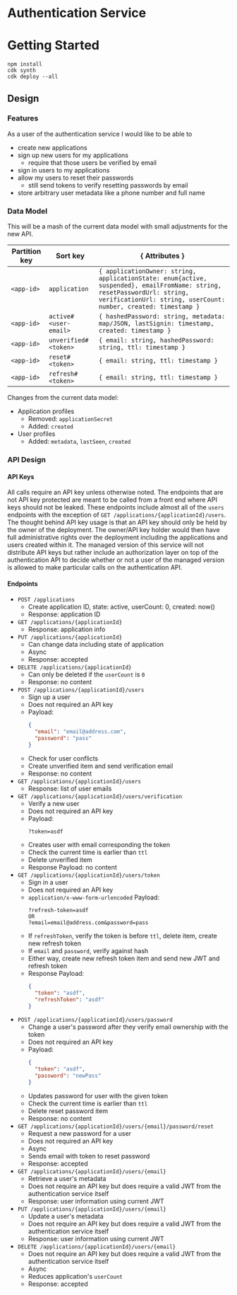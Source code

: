 # Authentication Service

# Getting Started

```
npm install
cdk synth
cdk deploy --all
```

## Design

### Features

As a user of the authentication service I would like to be able to
- create new applications
- sign up new users for my applications
  - require that those users be verified by email
- sign in users to my applications
- allow my users to reset their passwords
  - still send tokens to verify resetting passwords by email
- store arbitrary user metadata like a phone number and full name

### Data Model

This will be a mash of the current data model with small adjustments for the new API.

| Partition key       | Sort key              | { Attributes } |
| ------------------- | --------------------- | -------------- |
| `<app-id>`          | `application`         | `{ applicationOwner: string, applicationState: enum{active, suspended}, emailFromName: string, resetPasswordUrl: string, verificationUrl: string, userCount: number, created: timestamp }` |
| `<app-id>`          | `active#<user-email>` | `{ hashedPassword: string, metadata: map/JSON, lastSignin: timestamp, created: timestamp }` |
| `<app-id>`          | `unverified#<token>`  | `{ email: string, hashedPassword: string, ttl: timestamp }` |
| `<app-id>`          | `reset#<token>`       | `{ email: string, ttl: timestamp }` |
| `<app-id>`          | `refresh#<token>`     | `{ email: string, ttl: timestamp }` |

Changes from the current data model:
- Application profiles
  - Removed: `applicationSecret`
  - Added: `created`
- User profiles
  - Added: `metadata`, `lastSeen`, `created`

### API Design

#### API Keys

All calls require an API key unless otherwise noted. The endpoints that are not API key protected are meant to be called from a front end where API keys should not be leaked. These endpoints include almost all of the `users` endpoints with the exception of `GET /applications/{applicationId}/users`. The thought behind API key usage is that an API key should only be held by the owner of the deployment. The owner/API key holder would then have full administrative rights over the deployment including the applications and users created within it. The managed version of this service will not distribute API keys but rather include an authorization layer on top of the authentication API to decide whether or not a user of the managed version is allowed to make particular calls on the authentication API.

#### Endpoints

- `POST /applications`
  - Create application ID, state: active, userCount: 0, created: now()
  - Response: application ID
- `GET /applications/{applicationId}`
  - Response: application info
- `PUT /applications/{applicationId}`
  - Can change data including state of application
  - Async
  - Response: accepted
- `DELETE /applications/{applicationId}`
  - Can only be deleted if the `userCount` is `0`
  - Response: no content
- `POST /applications/{applicationId}/users`
  - Sign up a user
  - Does not required an API key
  - Payload:
    ```json
    {
      "email": "email@address.com",
      "password": "pass"
    }
    ```
  - Check for user conflicts
  - Create unverified item and send verification email
  - Response: no content
- `GET /applications/{applicationId}/users`
  - Response: list of user emails
- `GET /applications/{applicationId}/users/verification`
  - Verify a new user
  - Does not required an API key
  - Payload:
    ```
    ?token=asdf
    ```
  - Creates user with email corresponding the token
  - Check the current time is earlier than `ttl`
  - Delete unverified item
  - Response Payload: no content
- `GET /applications/{applicationId}/users/token`
  - Sign in a user
  - Does not required an API key
  - `application/x-www-form-urlencoded` Payload:
    ```
    ?refresh-token=asdf
    OR
    ?email=email@address.com&password=pass
    ```
  - If `refreshToken`, verify the token is before `ttl`, delete item, create new refresh token
  - If `email` and `password`, verify against hash
  - Either way, create new refresh token item and send new JWT and refresh token
  - Response Payload:
    ```json
    {
      "token": "asdf",
      "refreshToken": "asdf"
    }
    ```
- `POST /applications/{applicationId}/users/password`
  - Change a user's password after they verify email ownership with the token
  - Does not required an API key
  - Payload:
    ```json
    {
      "token": "asdf",
      "password": "newPass"
    }
    ```
  - Updates password for user with the given token
  - Check the current time is earlier than `ttl`
  - Delete reset password item
  - Response: no content
- `GET /applications/{applicationId}/users/{email}/password/reset`
  - Request a new password for a user
  - Does not required an API key
  - Async
  - Sends email with token to reset password
  - Response: accepted
- `GET /applications/{applicationId}/users/{email}`
  - Retrieve a user's metadata
  - Does not require an API key but does require a valid JWT from the authentication service itself
  - Response: user information using current JWT
- `PUT /applications/{applicationId}/users/{email}`
  - Update a user's metadata
  - Does not require an API key but does require a valid JWT from the authentication service itself
  - Response: user information using current JWT
- `DELETE /applications/{applicationId}/users/{email}`
  - Does not require an API key but does require a valid JWT from the authentication service itself
  - Async
  - Reduces application's `userCount`
  - Response: accepted
